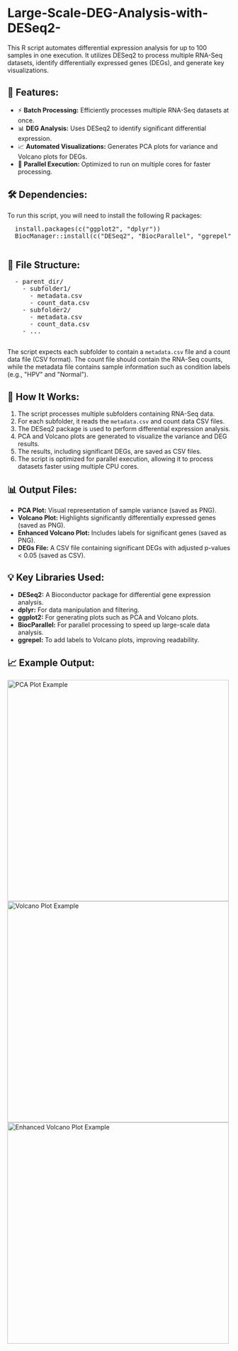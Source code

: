 # Large-Scale-DEG-Analysis-with-DESeq2-
This R script automates differential expression analysis for up to 100 samples in one execution. It utilizes DESeq2 to process multiple RNA-Seq datasets, identify differentially expressed genes (DEGs), and generate key visualizations.
<!DOCTYPE html>
<html lang="en">
<head>
  <meta charset="UTF-8">
  <meta name="viewport" content="width=device-width, initial-scale=1.0">
</head>
<body>
  <h2>📌 Features:</h2>
  <ul>
    <li>⚡ <strong>Batch Processing:</strong> Efficiently processes multiple RNA-Seq datasets at once.</li>
    <li>📊 <strong>DEG Analysis:</strong> Uses DESeq2 to identify significant differential expression.</li>
    <li>📈 <strong>Automated Visualizations:</strong> Generates PCA plots for variance and Volcano plots for DEGs.</li>
    <li>🚀 <strong>Parallel Execution:</strong> Optimized to run on multiple cores for faster processing.</li>
  </ul>

  <h2>🛠 Dependencies:</h2>
  <p>To run this script, you will need to install the following R packages:</p>
  <pre>
  install.packages(c("ggplot2", "dplyr"))
  BiocManager::install(c("DESeq2", "BiocParallel", "ggrepel"))
  </pre>

  <h2>📂 File Structure:</h2>
  <pre>
  - parent_dir/
    - subfolder1/
      - metadata.csv
      - count_data.csv
    - subfolder2/
      - metadata.csv
      - count_data.csv
    - ...
  </pre>
  <p>The script expects each subfolder to contain a <code>metadata.csv</code> file and a count data file (CSV format). The count file should contain the RNA-Seq counts, while the metadata file contains sample information such as condition labels (e.g., "HPV" and "Normal").</p>

  <h2>🚀 How It Works:</h2>
  <ol>
    <li>The script processes multiple subfolders containing RNA-Seq data.</li>
    <li>For each subfolder, it reads the <code>metadata.csv</code> and count data CSV files.</li>
    <li>The DESeq2 package is used to perform differential expression analysis.</li>
    <li>PCA and Volcano plots are generated to visualize the variance and DEG results.</li>
    <li>The results, including significant DEGs, are saved as CSV files.</li>
    <li>The script is optimized for parallel execution, allowing it to process datasets faster using multiple CPU cores.</li>
  </ol>

  <h2>📊 Output Files:</h2>
  <ul>
    <li><strong>PCA Plot:</strong> Visual representation of sample variance (saved as PNG).</li>
    <li><strong>Volcano Plot:</strong> Highlights significantly differentially expressed genes (saved as PNG).</li>
    <li><strong>Enhanced Volcano Plot:</strong> Includes labels for significant genes (saved as PNG).</li>
    <li><strong>DEGs File:</strong> A CSV file containing significant DEGs with adjusted p-values < 0.05 (saved as CSV).</li>
  </ul>

  <h2>💡 Key Libraries Used:</h2>
  <ul>
    <li><strong>DESeq2:</strong> A Bioconductor package for differential gene expression analysis.</li>
    <li><strong>dplyr:</strong> For data manipulation and filtering.</li>
    <li><strong>ggplot2:</strong> For generating plots such as PCA and Volcano plots.</li>
    <li><strong>BiocParallel:</strong> For parallel processing to speed up large-scale data analysis.</li>
    <li><strong>ggrepel:</strong> To add labels to Volcano plots, improving readability.</li>
  </ul>

  <h2>📈 Example Output:</h2>
  <img src="PCA_plot_with_variance.png" alt="PCA Plot Example" width="500">
  <img src="volcano_plot.png" alt="Volcano Plot Example" width="500">
  <img src="enhanced_volcano_plot.png" alt="Enhanced Volcano Plot Example" width="500">

</body>
</html>
